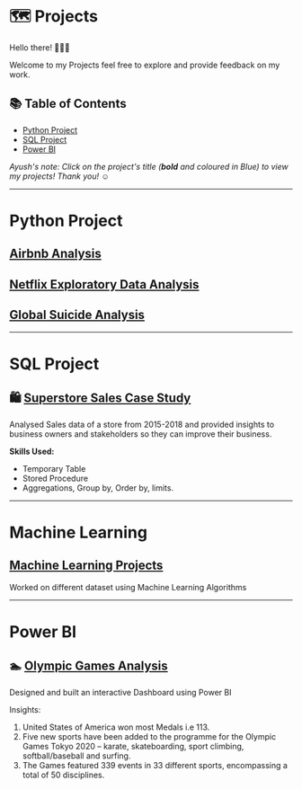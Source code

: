 

# 🗺 Projects

Hello there! 🙋🏻‍♀️

Welcome to my Projects feel free to explore and provide feedback on my work.

## 📚 Table of Contents

- [Python Project](#Python-Project)
- [SQL Project](#sql-project)
- [Power BI](#Power-BI)


_Ayush's note: Click on the project's title (**bold** and coloured in Blue) to view my projects! Thank you! ☺️_
***
# Python Project

##  [Airbnb Analysis](https://github.com/payush624/Airbnb-Analysis-/blob/main/Airbnb_Analysis_of_NewYorkCity.ipynb)

##  [Netflix Exploratory Data Analysis](https://github.com/payush624/Netflix-Exploratory-Data-Analysis)

##  [Global Suicide Analysis](https://github.com/payush624/Global-Suicide-Analysis)


  ------------------------------------------------------------------------------------------------------------------------------------------------------------------
# SQL Project

## 🛍 [Superstore Sales Case Study](https://github.com/payush624/Super-Store-Sales-Case-Study/blob/main/README.md)

Analysed Sales data of a store from 2015-2018 and provided insights to business owners and stakeholders so they can improve their business.

**Skills Used:**
- Temporary Table
- Stored Procedure
- Aggregations, Group by, Order by, limits.

----------------------------------------------------------------------------------------------------------------------------------------------------------------------
# Machine Learning

## [Machine Learning Projects](https://github.com/payush624/Machine-Learning-Projects)

Worked on different dataset using Machine Learning Algorithms 


-----------------------------------------------------------------------------------------------------------------------------------------------------------------
# Power BI

## 🏊 [Olympic Games Analysis](https://github.com/payush624/Olympic-Games-Analysis)

Designed and built an interactive Dashboard using Power BI

Insights:
1. United States of America won most Medals i.e 113. 
2. Five new sports have been added to the programme for the Olympic Games Tokyo   2020 – karate, skateboarding, sport climbing, softball/baseball and surfing.
3. The Games featured 339 events in 33 different sports, encompassing a total of 50 disciplines.

